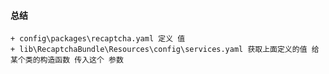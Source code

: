 
#### 总结 

	+ config\packages\recaptcha.yaml 定义 值 
	+ lib\RecaptchaBundle\Resources\config\services.yaml 获取上面定义的值 给某个类的构造函数 传入这个 参数 

		
